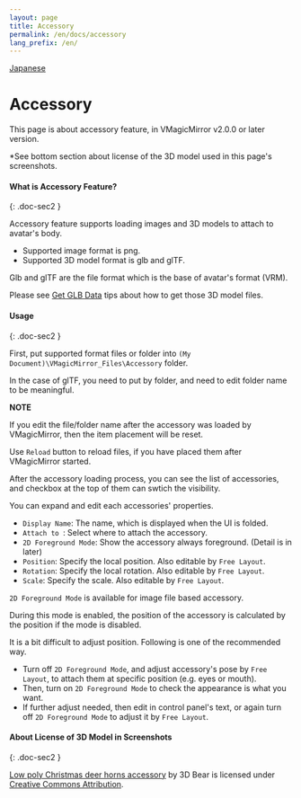```yaml
---
layout: page
title: Accessory
permalink: /en/docs/accessory
lang_prefix: /en/
---
```


[Japanese](../../docs/accessory)

# Accessory

This page is about accessory feature, in VMagicMirror v2.0.0 or later version.

<!-- TODO: 画像を追加
<div class="row">
{% include docimg.html file="./images/docs/accessory_header.png" customclass="col s12 m6 l6" imgclass="fit-doc-img" %}
</div>
-->

*See bottom section about license of the 3D model used in this page's screenshots.

#### What is Accessory Feature?
{: .doc-sec2 }

Accessory feature supports loading images and 3D models to attach to avatar's body.

<div class="doc-ul" markdown="1">

- Supported image format is png.
- Supported 3D model format is glb and glTF.

</div>

Glb and glTF are the file format which is the base of avatar's format (VRM).

Please see [Get GLB Data](../tips/get_glb_data) tips about how to get those 3D model files.


#### Usage
{: .doc-sec2 }

First, put supported format files or folder into `(My Document)\VMagicMirror_Files\Accessory` folder.

In the case of glTF, you need to put by folder, and need to edit folder name to be meaningful.

<div class="note-area" markdown="1">

**NOTE**

If you edit the file/folder name after the accessory was loaded by VMagicMirror, then the item placement will be reset.

</div>

Use `Reload` button to reload files, if you have placed them after VMagicMirror started.

<!-- TODO: 画像を追加
<div class="row">
{% include docimg.html file="./images/docs/accessory_folder_structure.png" customclass="col s6 m4 l4" imgclass="fit-doc-img" %}
{% include docimg.html file="./images/docs/accessory_item_edit_control_panel.png" customclass="col s6 m4 l4" imgclass="fit-doc-img" %}
{% include docimg.html file="./images/docs/accessory_item_edit_character_window.png" customclass="col s6 m4 l4" imgclass="fit-doc-img" %}
</div>
-->

After the accessory loading process, you can see the list of accessories, and checkbox at the top of them can swtich the visibility.

You can expand and edit each accessories' properties.

<div class="doc-ul" markdown="1">

- `Display Name`: The name, which is displayed when the UI is folded.
- `Attach to `: Select where to attach the accessory.
- `2D Foreground Mode`: Show the accessory always foreground. (Detail is in later)
- `Position`: Specify the local position. Also editable by `Free Layout`.
- `Rotation`: Specify the local rotation. Also editable by `Free Layout`.
- `Scale`: Specify the scale. Also editable by `Free Layout`.

</div>

`2D Foreground Mode` is available for image file based accessory.

During this mode is enabled, the position of the accessory is calculated by the position if the mode is disabled.

It is a bit difficult to adjust position. Following is one of the recommended way.

<div class="doc-ul" markdown="1">

- Turn off `2D Foreground Mode`, and adjust accessory's pose by `Free Layout`, to attach them at specific position (e.g. eyes or mouth).
- Then, turn on `2D Foreground Mode` to check the appearance is what you want.
- If further adjust needed, then edit in control panel's text, or again turn off `2D Foreground Mode` to adjust it by `Free Layout`.

</div>


#### About License of 3D Model in Screenshots
{: .doc-sec2 }

[Low poly Christmas deer horns accessory](https://sketchfab.com/3d-models/low-poly-christmas-deer-horns-accessory-5e5d4500345445cfa5dc7848ebd278ba) by 3D Bear is licensed under [Creative Commons Attribution](http://creativecommons.org/licenses/by/4.0/).
